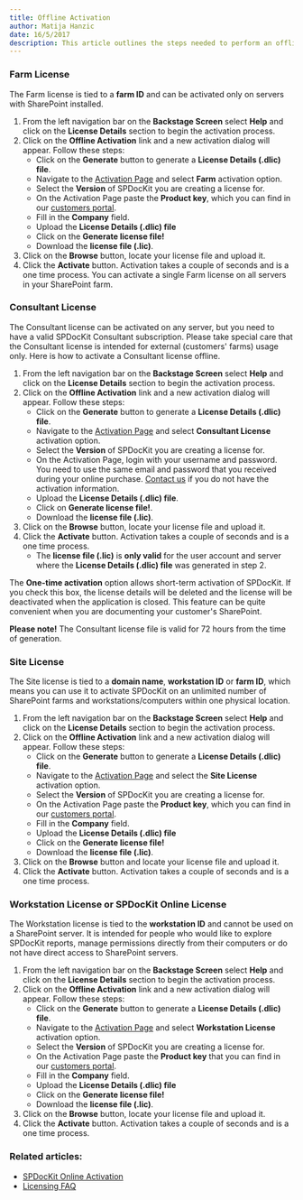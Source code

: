 ```yaml
---  
title: Offline Activation
author: Matija Hanzic  
date: 16/5/2017  
description: This article outlines the steps needed to perform an offline SPDocKit activation. Use this type of activation in case your SharePoint servers are not connected to the internet.
--- 
```

### Farm License

The Farm license is tied to a __farm ID__ and can be activated only on servers with SharePoint installed.

1. From the left navigation bar on the __Backstage Screen__ select __Help__ and click on the __License Details__ section to begin the activation process.
2. Click on the __Offline Activation__ link and a new activation dialog will appear. Follow these steps:
    * Click on the __Generate__ button to generate a __License Details (.dlic) file__.
    * Navigate to the [Activation Page](https://www.spdockit.com/activate) and select __Farm__ activation option.
    * Select the __Version__ of SPDocKit you are creating a license for.
    * On the Activation Page paste the __Product key__, which you can find in our [customers portal](https://customers.acceleratio.net/).
    * Fill in the __Company__ field.
    * Upload the __License Details (.dlic) file__ 
    * Click on the __Generate license file!__
    * Download the __license file (.lic)__.
3. Click on the __Browse__ button, locate your license file and upload it.
4. Click the __Activate__ button. Activation takes a couple of seconds and is a one time process. You can activate a single Farm license on all servers in your SharePoint farm.

### Consultant License

The Consultant license can be activated on any server, but you need to have a valid SPDocKit Consultant subscription. Please take special care that the Consultant license is intended for external (customers' farms) usage only. Here is how to activate a Consultant license offline.

1. From the left navigation bar on the __Backstage Screen__ select __Help__ and click on the __License Details__ section to begin the activation process.
2. Click on the __Offline Activation__ link and a new activation dialog will appear. Follow these steps:
    * Click on the __Generate__ button to generate a __License Details (.dlic) file__.
    * Navigate to the [Activation Page](https://www.spdockit.com/activate) and select __Consultant License__ activation option.
    * Select the __Version__ of SPDocKit you are creating a license for.
    * On the Activation Page, login with your username and password. You need to use the same email and password that you received during your online purchase. [Contact us](https://www.spdockit.com/support/contact-us/) if you do not have the activation information.    
    * Upload the __License Details (.dlic) file__.
    * Click on __Generate license file!__.
    * Download the __license file (.lic)__.
3. Click on the __Browse__ button, locate your license file and upload it.
4. Click the __Activate__ button. Activation takes a couple of seconds and is a one time process.
    * The __license file (.lic)__ is __only valid__ for the user account and server where the __License Details (.dlic) file__ was generated in step 2.

The __One-time activation__ option allows short-term activation of SPDocKit. If you check this box, the license details will be deleted and the license will be deactivated when the application is closed. This feature can be quite convenient when you are documenting your customer's SharePoint.

__Please note!__ The Consultant license file is valid for 72 hours from the time of generation.

### Site License

The Site license is tied to a __domain name__, __workstation ID__ or __farm ID__, which means you can use it to activate SPDocKit on an unlimited number of SharePoint farms and workstations/computers within one physical location.

1. From the left navigation bar on the __Backstage Screen__ select __Help__ and click on the __License Details__ section to begin the activation process.
2. Click on the __Offline Activation__ link and a new activation dialog will appear. Follow these steps:
    * Click on the __Generate__ button to generate a __License Details (.dlic) file__.
    * Navigate to the [Activation Page](https://www.spdockit.com/activate) and select the __Site License__ activation option.
    * Select the __Version__ of SPDocKit you are creating a license for.
    * On the Activation Page paste the __Product key__, which you can find in our [customers portal](https://customers.acceleratio.net/).
    * Fill in the __Company__ field.
    * Upload the __License Details (.dlic) file__ 
    * Click on the __Generate license file!__
    * Download the __license file (.lic)__.
3. Click on the __Browse__ button and locate your license file and upload it.
4. Click the __Activate__ button. Activation takes a couple of seconds and is a one time process.

### Workstation License or SPDocKit Online License

The Workstation license is tied to the __workstation ID__ and cannot be used on a SharePoint server. It is intended for people who would like to explore SPDocKit reports, manage permissions directly from their computers or do not have direct access to SharePoint servers.

1. From the left navigation bar on the __Backstage Screen__ select __Help__ and click on the __License Details__ section to begin the activation process.
2. Click on the __Offline Activation__ link and a new activation dialog will appear. Follow these steps:
    * Click on the __Generate__ button to generate a __License Details (.dlic) file__.
    * Navigate to the [Activation Page](https://www.spdockit.com/activate) and select __Workstation License__ activation option.
    * Select the __Version__ of SPDocKit you are creating a license for.
    * On the Activation Page paste the __Product key__ that you can find in our [customers portal](https://customers.acceleratio.net/).
    * Fill in the __Company__ field.
    * Upload the __License Details (.dlic) file__ 
    * Click on the __Generate license file!__
    * Download the __license file (.lic)__.
3. Click on the __Browse__ button, locate your license file and upload it.
4. Click the __Activate__ button. Activation takes a couple of seconds and is a one time process.


### Related articles:
* [SPDocKit Online Activation](#internal/activation/online-activation/)
* [Licensing FAQ](#internal/activation/activation-faq/)
